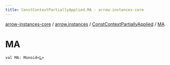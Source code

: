 ```yaml
---
title: ConstContextPartiallyApplied.MA - arrow-instances-core
---
```


[arrow-instances-core](../../index.html) / [arrow.instances](../index.html) / [ConstContextPartiallyApplied](index.html) / [MA](./-m-a.html)

# MA

`val MA: Monoid<`[`L`](index.html#L)`>`
